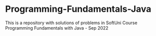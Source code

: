 # Programming-Fundamentals-Java
This is a repository with solutions of problems in SoftUni Course Programming Fundamentals with Java - Sep 2022

